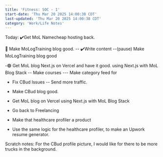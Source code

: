 ```yaml
---
title: 'Fitness: SOC - 1'
start-date: 'Thu Mar 20 2025 14:00:38 CDT'
last-updated: 'Thu Mar 20 2025 14:00:38 CDT'
category: 'Work/Life Notes'
---
```


Today:
✔️Get MoL Namecheap hosting back.

🔴️ Make MoLogTraining blog good.
-- ✔️Write content
--(pause) Make MoLogTraining blog good

-🟢️ Get MoL blog Next.js on Vercel and have it good.
using Next.js with MoL Blog Stack
-- Make courses
--- Make category feed for

- Fix CBud Issues
  -- Send more traffic.

- Make CBud blog good.

- Get MoL blog on Vercel using Next.js with MoL Blog Stack

- Go back to Freelancing

- Make that healthcare profiler a product

- Use the same logic for the healthcare profiler, to make an Upwork resume generator.

Scratch notes:
For the CBud profile picture, I would like for there to be more trucks in the background.
